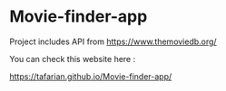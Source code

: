 # Movie-finder-app

Project includes API from https://www.themoviedb.org/

You can check this website here : 

https://tafarian.github.io/Movie-finder-app/
